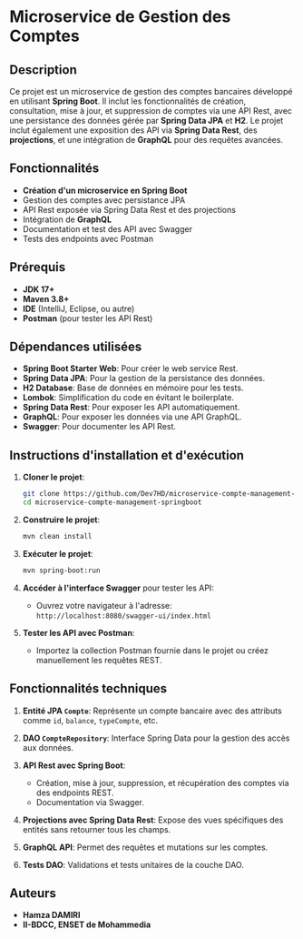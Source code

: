 # Microservice de Gestion des Comptes

## Description
Ce projet est un microservice de gestion des comptes bancaires développé en utilisant **Spring Boot**. Il inclut les fonctionnalités de création, consultation, mise à jour, et suppression de comptes via une API Rest, avec une persistance des données gérée par **Spring Data JPA** et **H2**. Le projet inclut également une exposition des API via **Spring Data Rest**, des **projections**, et une intégration de **GraphQL** pour des requêtes avancées.

## Fonctionnalités
- **Création d'un microservice en Spring Boot**
- Gestion des comptes avec persistance JPA
- API Rest exposée via Spring Data Rest et des projections
- Intégration de **GraphQL**
- Documentation et test des API avec Swagger
- Tests des endpoints avec Postman

## Prérequis
- **JDK 17+**
- **Maven 3.8+**
- **IDE** (IntelliJ, Eclipse, ou autre)
- **Postman** (pour tester les API Rest)

## Dépendances utilisées
- **Spring Boot Starter Web**: Pour créer le web service Rest.
- **Spring Data JPA**: Pour la gestion de la persistance des données.
- **H2 Database**: Base de données en mémoire pour les tests.
- **Lombok**: Simplification du code en évitant le boilerplate.
- **Spring Data Rest**: Pour exposer les API automatiquement.
- **GraphQL**: Pour exposer les données via une API GraphQL.
- **Swagger**: Pour documenter les API Rest.

## Instructions d'installation et d'exécution

1. **Cloner le projet**:
   ```bash
   git clone https://github.com/Dev7HD/microservice-compte-management-springboot.git
   cd microservice-compte-management-springboot
   ```

2. **Construire le projet**:
   ```bash
   mvn clean install
   ```

3. **Exécuter le projet**:
   ```bash
   mvn spring-boot:run
   ```

4. **Accéder à l'interface Swagger** pour tester les API:
    - Ouvrez votre navigateur à l'adresse: `http://localhost:8080/swagger-ui/index.html`

5. **Tester les API avec Postman**:
    - Importez la collection Postman fournie dans le projet ou créez manuellement les requêtes REST.

## Fonctionnalités techniques
1. **Entité JPA `Compte`**: Représente un compte bancaire avec des attributs comme `id`, `balance`, `typeCompte`, etc.

2. **DAO `CompteRepository`**: Interface Spring Data pour la gestion des accès aux données.

3. **API Rest avec Spring Boot**:
    - Création, mise à jour, suppression, et récupération des comptes via des endpoints REST.
    - Documentation via Swagger.

4. **Projections avec Spring Data Rest**: Expose des vues spécifiques des entités sans retourner tous les champs.

5. **GraphQL API**: Permet des requêtes et mutations sur les comptes.

6. **Tests DAO**: Validations et tests unitaires de la couche DAO.

## Auteurs
- **Hamza DAMIRI**
- **II-BDCC, ENSET de Mohammedia**
